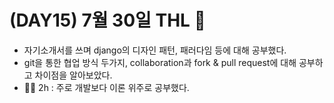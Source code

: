 # (DAY15) 7월 30일 THL 🤞

 - 자기소개서를 쓰며 django의 디자인 패턴, 패러다임 등에 대해 공부했다.
 - git을 통한 협업 방식 두가지, collaboration과 fork & pull request에 대해 공부하고 차이점을 알아보았다.
 - 🏃‍♀️ 2h : 주로 개발보다 이론 위주로 공부했다.
